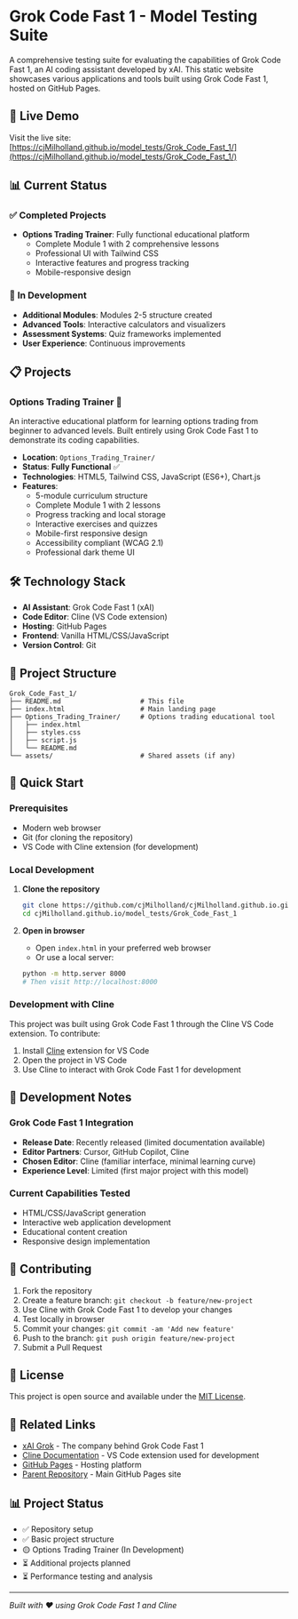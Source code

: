 # Grok Code Fast 1 - Model Testing Suite

A comprehensive testing suite for evaluating the capabilities of Grok Code Fast 1, an AI coding assistant developed by xAI. This static website showcases various applications and tools built using Grok Code Fast 1, hosted on GitHub Pages.

## 🚀 Live Demo

Visit the live site: [https://cjMilholland.github.io/model_tests/Grok_Code_Fast_1/](https://cjMilholland.github.io/model_tests/Grok_Code_Fast_1/)

## 📊 Current Status

### ✅ **Completed Projects**
- **Options Trading Trainer**: Fully functional educational platform
  - Complete Module 1 with 2 comprehensive lessons
  - Professional UI with Tailwind CSS
  - Interactive features and progress tracking
  - Mobile-responsive design

### 🚧 **In Development**
- **Additional Modules**: Modules 2-5 structure created
- **Advanced Tools**: Interactive calculators and visualizers
- **Assessment Systems**: Quiz frameworks implemented
- **User Experience**: Continuous improvements

## 📋 Projects

### Options Trading Trainer 🎯
An interactive educational platform for learning options trading from beginner to advanced levels. Built entirely using Grok Code Fast 1 to demonstrate its coding capabilities.

- **Location**: `Options_Trading_Trainer/`
- **Status**: **Fully Functional** ✅
- **Technologies**: HTML5, Tailwind CSS, JavaScript (ES6+), Chart.js
- **Features**:
  - 5-module curriculum structure
  - Complete Module 1 with 2 lessons
  - Progress tracking and local storage
  - Interactive exercises and quizzes
  - Mobile-first responsive design
  - Accessibility compliant (WCAG 2.1)
  - Professional dark theme UI

## 🛠️ Technology Stack

- **AI Assistant**: Grok Code Fast 1 (xAI)
- **Code Editor**: Cline (VS Code extension)
- **Hosting**: GitHub Pages
- **Frontend**: Vanilla HTML/CSS/JavaScript
- **Version Control**: Git

## 📁 Project Structure

```
Grok_Code_Fast_1/
├── README.md                    # This file
├── index.html                   # Main landing page
├── Options_Trading_Trainer/     # Options trading educational tool
│   ├── index.html
│   ├── styles.css
│   ├── script.js
│   └── README.md
└── assets/                      # Shared assets (if any)
```

## 🚀 Quick Start

### Prerequisites
- Modern web browser
- Git (for cloning the repository)
- VS Code with Cline extension (for development)

### Local Development

1. **Clone the repository**
   ```bash
   git clone https://github.com/cjMilholland/cjMilholland.github.io.git
   cd cjMilholland.github.io/model_tests/Grok_Code_Fast_1
   ```

2. **Open in browser**
   - Open `index.html` in your preferred web browser
   - Or use a local server:
   ```bash
   python -m http.server 8000
   # Then visit http://localhost:8000
   ```

### Development with Cline

This project was built using Grok Code Fast 1 through the Cline VS Code extension. To contribute:

1. Install [Cline](https://cline.bot/) extension for VS Code
2. Open the project in VS Code
3. Use Cline to interact with Grok Code Fast 1 for development

## 📝 Development Notes

### Grok Code Fast 1 Integration
- **Release Date**: Recently released (limited documentation available)
- **Editor Partners**: Cursor, GitHub Copilot, Cline
- **Chosen Editor**: Cline (familiar interface, minimal learning curve)
- **Experience Level**: Limited (first major project with this model)

### Current Capabilities Tested
- HTML/CSS/JavaScript generation
- Interactive web application development
- Educational content creation
- Responsive design implementation

## 🤝 Contributing

1. Fork the repository
2. Create a feature branch: `git checkout -b feature/new-project`
3. Use Cline with Grok Code Fast 1 to develop your changes
4. Test locally in browser
5. Commit your changes: `git commit -am 'Add new feature'`
6. Push to the branch: `git push origin feature/new-project`
7. Submit a Pull Request

## 📄 License

This project is open source and available under the [MIT License](LICENSE).

## 🔗 Related Links

- [xAI Grok](https://x.ai/) - The company behind Grok Code Fast 1
- [Cline Documentation](https://cline.bot/) - VS Code extension used for development
- [GitHub Pages](https://pages.github.com/) - Hosting platform
- [Parent Repository](https://github.com/cjMilholland/cjMilholland.github.io) - Main GitHub Pages site

## 📊 Project Status

- ✅ Repository setup
- ✅ Basic project structure
- 🟡 Options Trading Trainer (In Development)
- ⏳ Additional projects planned
- ⏳ Performance testing and analysis

---

*Built with ❤️ using Grok Code Fast 1 and Cline*
